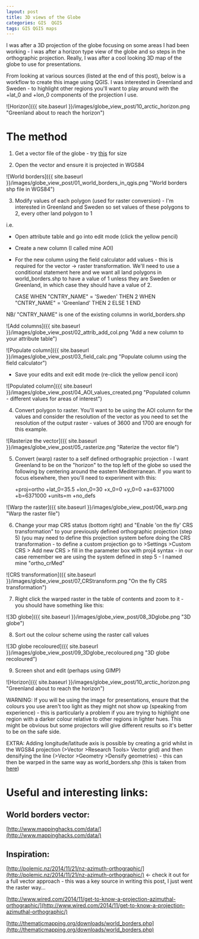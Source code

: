 ```yaml
---
layout: post
title: 3D views of the Globe 
categories: GIS  QGIS
tags: GIS QGIS maps 
---
```


I was after a 3D projection of the globe focusing on some areas I had been working - I was after a horizon type view of the globe and so steps in the orthographic projection. Really, I was after a cool looking 3D map of the globe to use for presentations.

From looking at various sources (listed at the end of this post), below is a workflow to create this image using QGIS. I was interested in Greenland and Sweden - to highlight other regions you'll want to play around with the +lat_0 and +lon_0 components of the projection I use.

![Horizon]({{ site.baseurl }}/images/globe_view_post/10_arctic_horizon.png "Greenland about to reach the horizon")

# The method

1. Get a vector file of the globe - try [this](http://thematicmapping.org/downloads/world_borders.php) for size

2. Open the vector and ensure it is projected in WGS84

  ![World borders]({{ site.baseurl }}/images/globe_view_post/01_world_borders_in_qgis.png "World borders shp file in WGS84")

3. Modify values of each polygon (used for raster conversion) - I'm interested in Greenland and Sweden so set values of these polygons to 2, every other land polygon to 1

  i.e. 

  * Open attribute table and go into edit mode (click the yellow pencil)

  * Create a new column (I called mine AOI)

  * For the new column using the field calculator add values - this is required for the vector -> raster transformation. We'll need to use a conditional statement here and we want all land polygons in world_borders.shp to have a value of 1 unless they are Sweden or Greenland, in which case they should have a value of 2.


	CASE 
    WHEN "CNTRY_NAME" = 'Sweden' THEN 2
    WHEN "CNTRY_NAME" = 'Greenland' THEN 2
    ELSE 1
	END
	
  NB/ "CNTRY_NAME" is one of the existing columns in world_borders.shp


  ![Add columns]({{ site.baseurl }}/images/globe_view_post/02_attrib_add_col.png "Add a new column to your attribute table")


  ![Populate column]({{ site.baseurl }}/images/globe_view_post/03_field_calc.png "Populate column using the field calculator")


  * Save your edits and exit edit mode (re-click the yellow pencil icon)


  ![Populated column]({{ site.baseurl }}/images/globe_view_post/04_AOI_values_created.png "Populated column - different values for areas of interest")


4. Convert polygon to raster. You'll want to be using the AOI column for the values and consider the resolution of the vector as you need to set the resolution of the output raster - values of 3600 and 1700 are enough for this example.


  ![Rasterize the vector]({{ site.baseurl }}/images/globe_view_post/05_rasterize.png "Raterize the vector file")


5. Convert (warp) raster to a self defined orthographic projection - I want Greenland to be on the "horizon" to the top left of the globe so used the following by centering around the eastern Mediterranean. If you want to focus elsewhere, then you'll need to experiment with this:

	+proj=ortho +lat_0=35.5 +lon_0=30 +x_0=0 +y_0=0 +a=6371000 +b=6371000 +units=m +no_defs


  ![Warp the raster]({{ site.baseurl }}/images/globe_view_post/06_warp.png "Warp the raster file")


6. Change your map CRS status (bottom right) and "Enable 'on the fly' CRS transformation" to your previously defined orthographic projection (step 5) (you may need to define this projection system before doing the CRS transformation - to define a custom projection go to >Settings >Custom CRS > Add new CRS > fill in the parameter box with proj4 syntax - in our case remember we are using the system defined in step 5 - I named mine "ortho_crMed"


![CRS transformation]({{ site.baseurl }}/images/globe_view_post/07_CRStransform.png "On the fly CRS transformation")


7. Right click the warped raster in the table of contents and zoom to it - you should have something like this:


![3D globe]({{ site.baseurl }}/images/globe_view_post/08_3Dglobe.png "3D globe")


8. Sort out the colour scheme using the raster call values


![3D globe recoloured]({{ site.baseurl }}/images/globe_view_post/09_3Dglobe_recoloured.png "3D globe recoloured")


9. Screen shot and edit (perhaps using GIMP)


![Horizon]({{ site.baseurl }}/images/globe_view_post/10_arctic_horizon.png "Greenland about to reach the horizon")


WARNING: If you will be using the image for presentations, ensure that the colours you use aren't too light as they might not show up (speaking from experience) - this is particularly a problem if you are trying to highlight one region with a darker colour relative to other regions in lighter hues. This might be obvious but some projectors will give different results so it's better to be on the safe side.

EXTRA: Adding longitude/latitude axis is possible by creating a grid whilst in the WGS84 projection (>Vector >Research Tools> Vector grid) and then densifying the line (>Vector >Geometry >Densify geometries) - this can then be warped in the same way as world_borders.shp (this is taken from [here](http://polemic.nz/2014/11/21/nz-azimuth-orthographic/))

# Useful and interesting links:

## World borders vector: 

[http://www.mappinghacks.com/data/](http://www.mappinghacks.com/data/)

## Inspiration: 

[http://polemic.nz/2014/11/21/nz-azimuth-orthographic/](http://polemic.nz/2014/11/21/nz-azimuth-orthographic/)  <- check it out for a full vector approach - this was a key source in writing this post, I just went the raster way...

[http://www.wired.com/2014/11/get-to-know-a-projection-azimuthal-orthographic/](http://www.wired.com/2014/11/get-to-know-a-projection-azimuthal-orthographic/)

[http://thematicmapping.org/downloads/world_borders.php](http://thematicmapping.org/downloads/world_borders.php)


